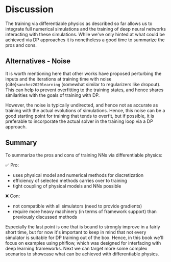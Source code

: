 Discussion
=======================

The training via differentiable physics as described so far allows us
to integrate full numerical simulations and the training of deep neural networks
interacting with these simulations. While we've only hinted at what could be
achieved via DP approaches it is nonetheless a good time to summarize the pros and cons.


## Alternatives - Noise

It is worth mentioning here that other works have proposed perturbing the inputs and 
the iterations at training time with noise {cite}`sanchez2020learning` (somewhat similar to
regularizers like dropout). 
This can help to prevent overfitting to the training states, and hence shares similarities
with the goals of training with DP. 

However, the noise is typically undirected, and hence not as accurate as training with 
the actual evolutions of simulations. Hence, this noise can be a good starting point 
for training that tends to overfit, but if possible, it is preferable to incorporate the
actual solver in the training loop via a DP approach.


## Summary

To summarize the pros and cons of training NNs via differentiable physics:

✅ Pro: 
- uses physical model and numerical methods for discretization
- efficiency of selected methods carries over to training
- tight coupling of physical models and NNs possible

❌ Con: 
- not compatible with all simulators (need to provide gradients)
- require more heavy machinery (in terms of framework support) than previously discussed methods

Especially the last point is one that is bound to strongly improve in a fairly short time, but for now it's important to keep in mind that not every simulator is suitable for DP training out of the box. Hence, in this book we'll focus on examples using phiflow, which was designed for interfacing with deep learning frameworks. 
Next we can target more some complex scenarios to showcase what can be achieved with differentiable physics.

